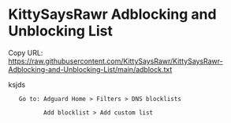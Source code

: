 # KittySaysRawr Adblocking and Unblocking List

Copy URL: https://raw.githubusercontent.com/KittySaysRawr/KittySaysRawr-Adblocking-and-Unblocking-List/main/adblock.txt


ksjds

       Go to: Adguard Home > Filters > DNS blocklists 

              Add blocklist > Add custom list

